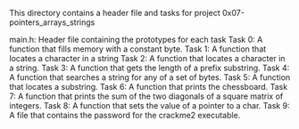 This directory contains a header file and tasks for project 0x07-pointers_arrays_strings

main.h: Header file containing the prototypes for each task
Task 0: A function that fills memory with a constant byte.
Task 1: A function that locates a character in a string
Task 2: A function that locates a character in a string.
Task 3: A function that gets the length of a prefix substring.
Task 4: A function that searches a string for any of a set of bytes.
Task 5: A function that locates a substring.
Task 6: A function that prints the chessboard.
Task 7: A function that prints the sum of the two diagonals of a square matrix of integers.
Task 8: A function that sets the value of a pointer to a char.
Task 9: A file that contains the password for the crackme2 executable.
